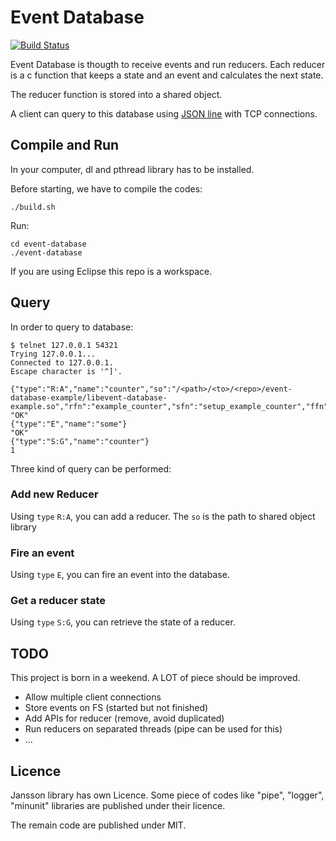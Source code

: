 # Event Database

[![Build Status](https://travis-ci.org/allevo/event-database.svg?branch=master)](https://travis-ci.org/allevo/event-database)

Event Database is thougth to receive events and run reducers.
Each reducer is a c function that keeps a state and an event and calculates the next state.

The reducer function is stored into a shared object.

A client can query to this database using [JSON line](http://jsonlines.org/) with TCP connections.

## Compile and Run

In your computer, dl and pthread library has to be installed.

Before starting, we have to compile the codes: 
```
./build.sh
```

Run:
```
cd event-database
./event-database
```

If you are using Eclipse this repo is a workspace.

## Query

In order to query to database:
```
$ telnet 127.0.0.1 54321
Trying 127.0.0.1...
Connected to 127.0.0.1.
Escape character is '^]'.

{"type":"R:A","name":"counter","so":"/<path>/<to>/<repo>/event-database-example/libevent-database-example.so","rfn":"example_counter","sfn":"setup_example_counter","ffn":"example_get_state_counter"}
"OK"
{"type":"E","name":"some"}
"OK"
{"type":"S:G","name":"counter"}
1
```

Three kind of query can be performed:

### Add new Reducer

Using `type` `R:A`, you can add a reducer. The `so` is the path to shared object library

### Fire an event

Using `type` `E`, you can fire an event into the database.

### Get a reducer state

Using `type` `S:G`, you can retrieve the state of a reducer.

## TODO

This project is born in a weekend. A LOT of piece should be improved.
- Allow multiple client connections
- Store events on FS (started but not finished)
- Add APIs for reducer (remove, avoid duplicated)
- Run reducers on separated threads (pipe can be used for this)
- ...

## Licence

Jansson library has own Licence.
Some piece of codes like "pipe", "logger", "minunit" libraries are published under their licence.

The remain code are published under MIT.

